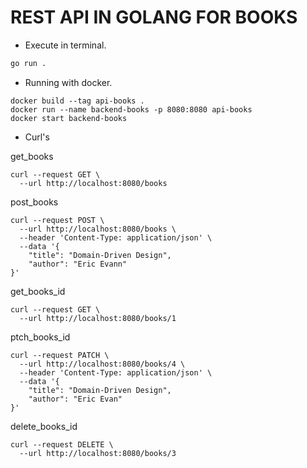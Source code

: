 # REST API IN GOLANG FOR BOOKS

* Execute in terminal.
```bash
go run .
```

* Running with docker.
```docker
docker build --tag api-books .
docker run --name backend-books -p 8080:8080 api-books
docker start backend-books
```


* Curl's

get_books

```curl
curl --request GET \
  --url http://localhost:8080/books
```

post_books
```curl
curl --request POST \
  --url http://localhost:8080/books \
  --header 'Content-Type: application/json' \
  --data '{
	"title": "Domain-Driven Design", 
	"author": "Eric Evann"
}'
```

get_books_id
```curl
curl --request GET \
  --url http://localhost:8080/books/1
```

ptch_books_id
```curl
curl --request PATCH \
  --url http://localhost:8080/books/4 \
  --header 'Content-Type: application/json' \
  --data '{
	"title": "Domain-Driven Design", 
	"author": "Eric Evan"
}'
```

delete_books_id
```curl
curl --request DELETE \
  --url http://localhost:8080/books/3
```
